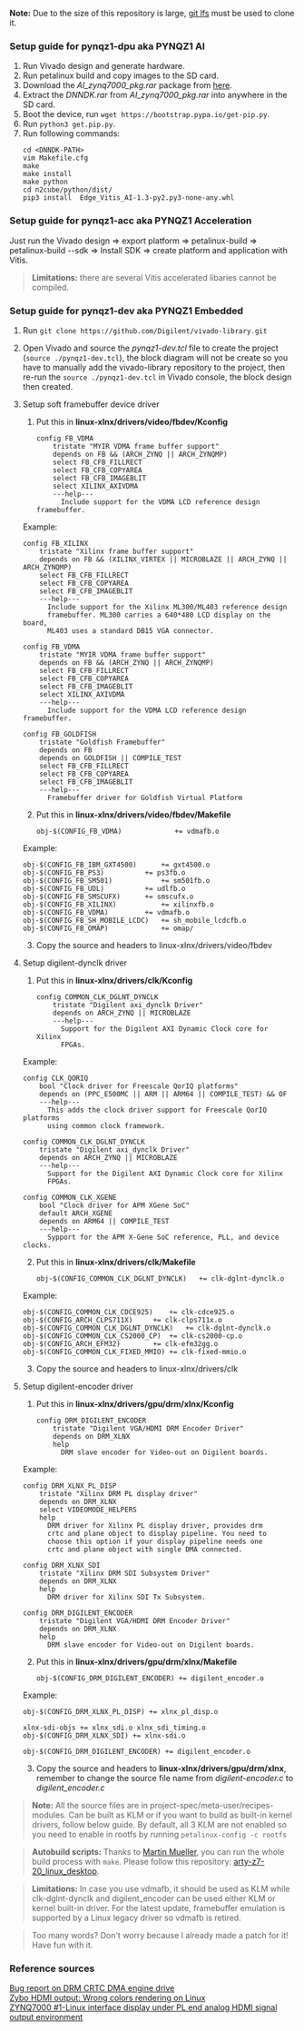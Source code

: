 **Note:** Due to the size of this repository is large, [git lfs](https://git-lfs.github.com/) must be used to clone it.

### Setup guide for pynqz1-dpu aka PYNQZ1 AI
1. Run Vivado design and generate hardware.
2. Run petalinux build and copy images to the SD card.
3. Download the *AI_zynq7000_pkg.rar* package from [here](https://drive.google.com/file/d/1U3HBudJJ9hU-t6KoqeeCiWVs7NrQ_y1M/view?usp=sharing).
3. Extract the *DNNDK.rar* from *AI_zynq7000_pkg.rar* into anywhere in the SD card.
4. Boot the device, run ```wget https://bootstrap.pypa.io/get-pip.py```.
5. Run ```python3 get.pip.py```.
6. Run following commands:
    ```
    cd <DNNDK-PATH>
    vim Makefile.cfg
    make
    make install
    make python
    cd n2cube/python/dist/
    pip3 install  Edge_Vitis_AI-1.3-py2.py3-none-any.whl
    ```

### Setup guide for pynqz1-acc aka PYNQZ1 Acceleration
Just run the Vivado design => export platform => petalinux-build => petalinux-build --sdk => Install SDK => create platform and application with Vitis.

> **Limitations:** there are several Vitis accelerated libaries cannot be compiled.

### Setup guide for pynqz1-dev aka PYNQZ1 Embedded
1. Run ```git clone https://github.com/Digilent/vivado-library.git```
2. Open Vivado and source the *pynqz1-dev.tcl* file to create the project (```source ./pynqz1-dev.tcl```), the block diagram will not be create so you have to manually add the vivado-library repository to the project, then re-run the ```source ./pynqz1-dev.tcl``` in Vivado console, the block design then created.
3. Setup soft framebuffer device driver
	1. Put this in **linux-xlnx/drivers/video/fbdev/Kconfig**
    	```
    	config FB_VDMA
    		tristate "MYIR VDMA frame buffer support"
    		depends on FB && (ARCH_ZYNQ || ARCH_ZYNQMP)
    		select FB_CFB_FILLRECT
    		select FB_CFB_COPYAREA
    		select FB_CFB_IMAGEBLIT
    		select XILINX_AXIVDMA
    		---help---
    		  Include support for the VDMA LCD reference design framebuffer.
        ```
	Example:
	```
	config FB_XILINX
		tristate "Xilinx frame buffer support"
		depends on FB && (XILINX_VIRTEX || MICROBLAZE || ARCH_ZYNQ || ARCH_ZYNQMP)
		select FB_CFB_FILLRECT
		select FB_CFB_COPYAREA
		select FB_CFB_IMAGEBLIT
		---help---
		  Include support for the Xilinx ML300/ML403 reference design
		  framebuffer. ML300 carries a 640*480 LCD display on the board,
		  ML403 uses a standard DB15 VGA connector.

	config FB_VDMA
		tristate "MYIR VDMA frame buffer support"
		depends on FB && (ARCH_ZYNQ || ARCH_ZYNQMP)
		select FB_CFB_FILLRECT
		select FB_CFB_COPYAREA
		select FB_CFB_IMAGEBLIT
		select XILINX_AXIVDMA
		---help---
		  Include support for the VDMA LCD reference design framebuffer.

	config FB_GOLDFISH
		tristate "Goldfish Framebuffer"
		depends on FB
		depends on GOLDFISH || COMPILE_TEST
		select FB_CFB_FILLRECT
		select FB_CFB_COPYAREA
		select FB_CFB_IMAGEBLIT
		---help---
		  Framebuffer driver for Goldfish Virtual Platform
	```
	2. Put this in **linux-xlnx/drivers/video/fbdev/Makefile**
    	```
    	obj-$(CONFIG_FB_VDMA)             += vdmafb.o
        ```
	Example:
	```
	obj-$(CONFIG_FB_IBM_GXT4500)	  += gxt4500.o
	obj-$(CONFIG_FB_PS3)		  += ps3fb.o
	obj-$(CONFIG_FB_SM501)            += sm501fb.o
	obj-$(CONFIG_FB_UDL)		  += udlfb.o
	obj-$(CONFIG_FB_SMSCUFX)	  += smscufx.o
	obj-$(CONFIG_FB_XILINX)           += xilinxfb.o
	obj-$(CONFIG_FB_VDMA)		  += vdmafb.o
	obj-$(CONFIG_FB_SH_MOBILE_LCDC)	  += sh_mobile_lcdcfb.o
	obj-$(CONFIG_FB_OMAP)             += omap/
	```
	3. Copy the source and headers to linux-xlnx/drivers/video/fbdev


4. Setup digilent-dynclk driver
	1. Put this in **linux-xlnx/drivers/clk/Kconfig**
    	```
    	config COMMON_CLK_DGLNT_DYNCLK
    		tristate "Digilent axi_dynclk Driver"
    		depends on ARCH_ZYNQ || MICROBLAZE
    		---help---
    		  Support for the Digilent AXI Dynamic Clock core for Xilinx
    		  FPGAs.
        ```
	Example:
	```
	config CLK_QORIQ
		bool "Clock driver for Freescale QorIQ platforms"
		depends on (PPC_E500MC || ARM || ARM64 || COMPILE_TEST) && OF
		---help---
		  This adds the clock driver support for Freescale QorIQ platforms
		  using common clock framework.

	config COMMON_CLK_DGLNT_DYNCLK
		tristate "Digilent axi_dynclk Driver"
		depends on ARCH_ZYNQ || MICROBLAZE
		---help---
		  Support for the Digilent AXI Dynamic Clock core for Xilinx
		  FPGAs.

	config COMMON_CLK_XGENE
		bool "Clock driver for APM XGene SoC"
		default ARCH_XGENE
		depends on ARM64 || COMPILE_TEST
		---help---
		  Sypport for the APM X-Gene SoC reference, PLL, and device clocks.
	```
	2. Put this in **linux-xlnx/drivers/clk/Makefile**
    	```
        obj-$(CONFIG_COMMON_CLK_DGLNT_DYNCLK)	+= clk-dglnt-dynclk.o
        ```
	Example:
	```
	obj-$(CONFIG_COMMON_CLK_CDCE925)	+= clk-cdce925.o
	obj-$(CONFIG_ARCH_CLPS711X)		+= clk-clps711x.o
	obj-$(CONFIG_COMMON_CLK_DGLNT_DYNCLK)	+= clk-dglnt-dynclk.o
	obj-$(CONFIG_COMMON_CLK_CS2000_CP)	+= clk-cs2000-cp.o
	obj-$(CONFIG_ARCH_EFM32)		+= clk-efm32gg.o
	obj-$(CONFIG_COMMON_CLK_FIXED_MMIO)	+= clk-fixed-mmio.o
	```
	3. Copy the source and headers to linux-xlnx/drivers/clk


5. Setup digilent-encoder driver
	1. Put this in **linux-xlnx/drivers/gpu/drm/xlnx/Kconfig**
    	```
        config DRM_DIGILENT_ENCODER
    		tristate "Digilent VGA/HDMI DRM Encoder Driver"
    		depends on DRM_XLNX
    		help
    		  DRM slave encoder for Video-out on Digilent boards.
        ```
	Example:
	```
	config DRM_XLNX_PL_DISP
		tristate "Xilinx DRM PL display driver"
		depends on DRM_XLNX
		select VIDEOMODE_HELPERS
		help
		  DRM driver for Xilinx PL display driver, provides drm
		  crtc and plane object to display pipeline. You need to
		  choose this option if your display pipeline needs one
		  crtc and plane object with single DMA connected.

	config DRM_XLNX_SDI
		tristate "Xilinx DRM SDI Subsystem Driver"
		depends on DRM_XLNX
		help
		  DRM driver for Xilinx SDI Tx Subsystem.

	config DRM_DIGILENT_ENCODER
		tristate "Digilent VGA/HDMI DRM Encoder Driver"
		depends on DRM_XLNX
		help
		  DRM slave encoder for Video-out on Digilent boards.
	```
	2. Put this in **linux-xlnx/drivers/gpu/drm/xlnx/Makefile**
    	```
        obj-$(CONFIG_DRM_DIGILENT_ENCODER) += digilent_encoder.o
        ```
	Example:
	```
	obj-$(CONFIG_DRM_XLNX_PL_DISP) += xlnx_pl_disp.o

	xlnx-sdi-objs += xlnx_sdi.o xlnx_sdi_timing.o
	obj-$(CONFIG_DRM_XLNX_SDI) += xlnx-sdi.o

	obj-$(CONFIG_DRM_DIGILENT_ENCODER) += digilent_encoder.o
	```
	3. Copy the source and headers to **linux-xlnx/drivers/gpu/drm/xlnx**, remember to change the source file name from *digilent-encoder.c* to *digilent_encoder.c*

> **Note:** All the source files are in project-spec/meta-user/recipes-modules. Can be built as KLM or if you want to build as built-in kernel drivers, follow below guide. By default, all 3 KLM are not enabled so you need to enable in rootfs by running ```petalinux-config -c rootfs```

> **Autobuild scripts:** Thanks to [Martin Mueller](https://github.com/millertheripper), you can run the whole build process with ```make```. Please follow this repository: [arty-z7-20_linux_desktop](https://github.com/millertheripper/arty-z7-20_linux_desktop).

> **Limitations:** In case you use vdmafb, it should be used as KLM while clk-dglnt-dynclk and digilent_encoder can be used either KLM or kernel built-in driver. For the latest update, framebuffer emulation is supported by a Linux legacy driver so vdmafb is retired.

> Too many words? Don't worry because I already made a patch for it! Have fun with it.

### Reference sources
[Bug report on DRM CRTC DMA engine drive](https://forums.xilinx.com/t5/Video-and-Audio/Bug-report-on-DRM-CRTC-DMA-engine-driver/td-p/1141378)  
[Zybo HDMI output: Wrong colors rendering on Linux](https://forums.xilinx.com/t5/Video-and-Audio/Zybo-HDMI-output-Wrong-colors-rendering-on-Linux/td-p/950612)  
[ZYNQ7000 #1-Linux interface display under PL end analog HDMI signal output environment](https://www.programmersought.com/article/92266162600/)  

